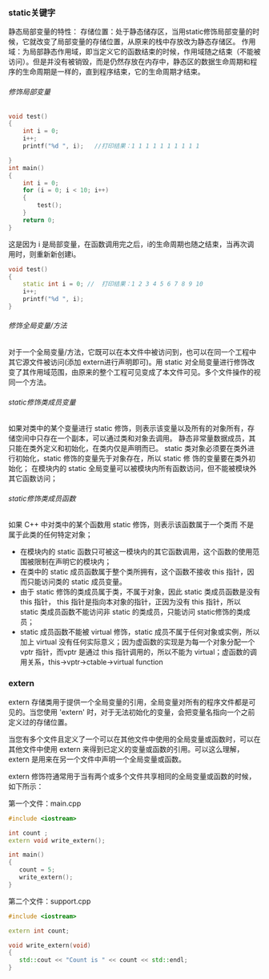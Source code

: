 ### static关键字
静态局部变量的特性：
存储位置：处于静态储存区，当用static修饰局部变量的时候，它就改变了局部变量的存储位置，从原来的栈中存放改为静态存储区。
作用域：为局部静态作用域，即当定义它的函数结束的时候，作用域随之结束（不能被访问）。但是并没有被销毁，而是仍然存放在内存中，静态区的数据生命周期和程序的生命周期是一样的，直到程序结束，它的生命周期才结束。

###### 修饰局部变量
```c++
void test()
{
    int i = 0;
    i++;
    printf("%d ", i);   //打印结果：1 1 1 1 1 1 1 1 1 1

}
int main()
{
    int i = 0;
    for (i = 0; i < 10; i++)
    {
        test();
    }
    return 0;
}
```
这是因为 i 是局部变量，在函数调用完之后，i的生命周期也随之结束，当再次调用时，则重新新创建i。
```C++
void test()
{
    static int i = 0; //  打印结果：1 2 3 4 5 6 7 8 9 10
    i++;
    printf("%d ", i);
}
```

###### 修饰全局变量/方法
对于⼀个全局变量/方法，它既可以在本文件中被访问到，也可以在同⼀个工程中其它源文件被访问(添加 extern进行声明即可)。用 static 对全局变量进行修饰改变了其作用域范围，由原来的整个工程可见变成了本文件可见。多个文件操作的视同一个方法。

###### static修饰类成员变量
如果对类中的某个变量进行 static 修饰，则表示该变量以及所有的对象所有，存储空间中只存在一个副本，可以通过类和对象去调用。
静态非常量数据成员，其只能在类外定义和初始化，在类内仅是声明而已。
static 类对象必须要在类外进行初始化，static 修饰的变量先于对象存在，所以 static 修 饰的变量要在类外初始化；
在模块内的 static 全局变量可以被模块内所有函数访问，但不能被模块外其它函数访问；

###### static修饰类成员函数
如果 C++ 中对类中的某个函数用 static 修饰，则表示该函数属于一个类而 不是属于此类的任何特定对象；  
- 在模块内的 static 函数只可被这⼀模块内的其它函数调用，这个函数的使用范围被限制在声明它的模块内；
- 在类中的 static 成员函数属于整个类所拥有，这个函数不接收 this 指针，因而只能访问类的 static 成员变量。
- 由于 static 修饰的类成员属于类，不属于对象，因此 static 类成员函数是没有 this 指针， this 指针是指向本对象的指针，正因为没有 this 指针，所以 static 类成员函数不能访问⾮ static 的类成员，只能访问 static修饰的类成员；
- static 成员函数不能被 virtual 修饰，static 成员不属于任何对象或实例，所以加上 virtual 没有任何实际意义；因为虚函数的实现是为每⼀个对象分配⼀个vptr 指针，而vptr 是通过 this 指针调用的，所以不能为 virtual；虚函数的调用关系，this->vptr->ctable->virtual function


### extern
extern 存储类用于提供一个全局变量的引用，全局变量对所有的程序文件都是可见的。当您使用 'extern' 时，对于无法初始化的变量，会把变量名指向一个之前定义过的存储位置。

当您有多个文件且定义了一个可以在其他文件中使用的全局变量或函数时，可以在其他文件中使用 extern 来得到已定义的变量或函数的引用。可以这么理解，extern 是用来在另一个文件中声明一个全局变量或函数。

extern 修饰符通常用于当有两个或多个文件共享相同的全局变量或函数的时候，如下所示：

第一个文件：main.cpp
```C++
#include <iostream>

int count ;
extern void write_extern();

int main()
{
   count = 5;
   write_extern();
}
```
第二个文件：support.cpp
```C++
#include <iostream>

extern int count;

void write_extern(void)
{
   std::cout << "Count is " << count << std::endl;
}
```
